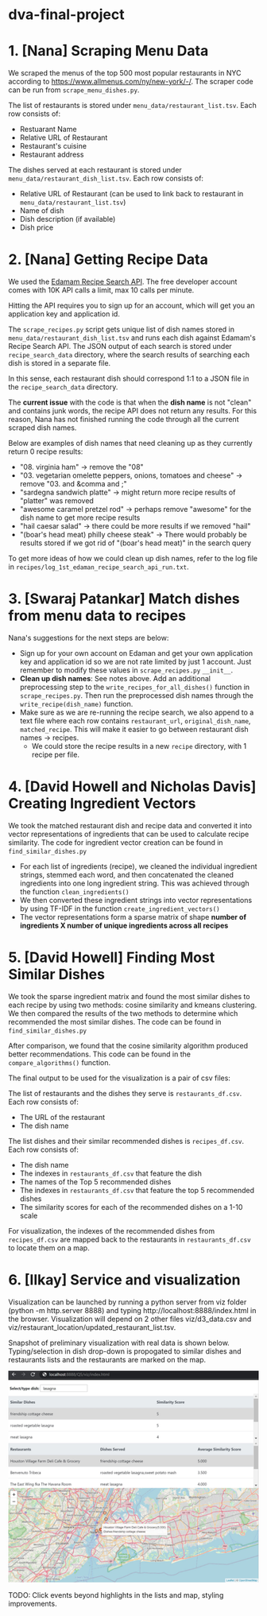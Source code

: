 # dva-final-project

# 1. [Nana] Scraping Menu Data

We scraped the menus of the top 500 most popular restaurants in NYC according to https://www.allmenus.com/ny/new-york/-/.
The scraper code can be run from `scrape_menu_dishes.py`.

The list of restaurants is stored under `menu_data/restaurant_list.tsv`. Each row consists of:
- Restuarant Name
- Relative URL of Restaurant
- Restaurant's cuisine
- Restaurant address

The dishes served at each restaurant is stored under `menu_data/restaurant_dish_list.tsv`. Each row consists of:
- Relative URL of Restaurant (can be used to link back to restaurant in `menu_data/restaurant_list.tsv`)
- Name of dish
- Dish description (if available)
- Dish price

# 2. [Nana] Getting Recipe Data

We used the [Edamam Recipe Search API](https://developer.edamam.com/edamam-recipe-api).
The free developer account comes with 10K API calls a limit, max 10 calls per minute.

Hitting the API requires you to sign up for an account, which will get you an application key and application id.

The `scrape_recipes.py` script gets unique list of dish names stored in `menu_data/restaurant_dish_list.tsv` and runs each dish against Edamam's Recipe Search API.
The JSON output of each search is stored under `recipe_search_data` directory, where the search results of searching each dish is stored in a separate file. 

In this sense, each restaurant dish should correspond 1:1 to a JSON file in the `recipe_search_data` directory.

The **current issue** with the code is that when the **dish name** is not "clean" and contains junk words, the recipe API does not return any results.
For this reason, Nana has not finished running the code through all the current scraped dish names.

Below are examples of dish names that need cleaning up as they currently return 0 recipe results:
- "08. virginia ham" -> remove the "08" 
- "03. vegetarian omelette peppers&comma; onions&comma; tomatoes and cheese" -> remove "03. and &comma and ;"
- "sardegna sandwich platte" -> might return more recipe results of "platter" was removed
- "awesome caramel pretzel rod" -> perhaps remove "awesome" for the dish name to get more recipe results
- "hail caesar salad" -> there could be more results if we removed "hail"
- "(boar's head meat) philly cheese steak" -> There would probably be results stored if we got rid of "(boar's head meat)" in the search query

To get more ideas of how we could clean up dish names, refer to the log file in `recipes/log_1st_edaman_recipe_search_api_run.txt`.

# 3. [Swaraj Patankar] Match dishes from menu data to recipes

Nana's suggestions for the next steps are below:

- Sign up for your own account on Edaman and get your own application key and application id so we are not rate limited by just 1 account. Just remember to modify these values in `scrape_recipes.py` `__init__`. 
- **Clean up dish names**: See notes above. Add an additional preprocessing step to the `write_recipes_for_all_dishes()` function in `scrape_recipes.py`. Then run the preprocessed dish names through the `write_recipe(dish_name)` function.
- Make sure as we are re-running the recipe search, we also append to a text file where each row contains `restaurant_url`, `original_dish_name`, `matched_recipe`. This will make it easier to go between restaurant dish names -> recipes.
    - We could store the recipe results in a new `recipe` directory, with 1 recipe per file. 

# 4. [David Howell and Nicholas Davis] Creating Ingredient Vectors

We took the matched restaurant dish and recipe data and converted it into vector representations of ingredients that can be used to calculate recipe similarity. The code for ingredient vector creation can be found in `find_similar_dishes.py`
- For each list of ingredients (recipe), we cleaned the individual ingredient strings, stemmed each word, and then concatenated the cleaned ingredients into one long ingredient string. This was achieved through the function `clean_ingredients()`
- We then converted these ingredient strings into vector representations by using TF-IDF in the function `create_ingredient_vectors()`
- The vector representations form a sparse matrix of shape **number of ingredients X number of unique ingredients across all recipes**

# 5. [David Howell] Finding Most Similar Dishes

We took the sparse ingredient matrix and found the most similar dishes to each recipe by using two methods: cosine similarity and kmeans clustering. We then compared the results of the two methods to determine which recommended the most similar dishes. The code can be found in `find_similar_dishes.py`

After comparison, we found that the cosine similarity algorithm produced better recommendations. This code can be found in the `compare_algorithms()` function.

The final output to be used for the visualization is a pair of csv files:

The list of restaurants and the dishes they serve is `restaurants_df.csv`. Each row consists of:
- The URL of the restaurant
- The dish name

The list dishes and their similar recommended dishes is `recipes_df.csv`. Each row consists of:
- The dish name
- The indexes in `restaurants_df.csv` that feature the dish
- The names of the Top 5 recommended dishes
- The indexes in `restaurants_df.csv` that feature the top 5 recommended dishes
- The similarity scores for each of the recommended dishes on a 1-10 scale

For visualization, the indexes of the recommended dishes from `recipes_df.csv` are mapped back to the restaurants in `restaurants_df.csv` to locate them on a map.

# 6. [Ilkay] Service and visualization

Visualization can be launched by running a python server from viz folder (python -m http.server 8888) and typing http://localhost:8888/index.html in the browser.
Visualization will depend on 2 other files viz/d3_data.csv and viz/restaurant_location/updated_restaurant_list.tsv.

Snapshot of preliminary visualization with real data is shown below. Typing/selection in dish drop-down is propogated to similar dishes and restaurants lists and the restaurants are marked on the map.

![index](images/index.JPG)

TODO: Click events beyond highlights in the lists and map, styling improvements.
